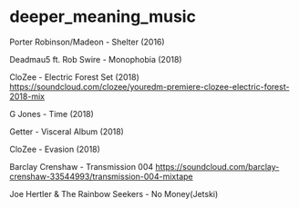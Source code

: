 # deeper_meaning_music

Porter Robinson/Madeon - Shelter (2016)

Deadmau5 ft. Rob Swire - Monophobia (2018)

CloZee - Electric Forest Set (2018) https://soundcloud.com/clozee/youredm-premiere-clozee-electric-forest-2018-mix

G Jones - Time (2018)

Getter - Visceral Album (2018)

CloZee - Evasion (2018)

Barclay Crenshaw - Transmission 004 https://soundcloud.com/barclay-crenshaw-33544993/transmission-004-mixtape

Joe Hertler & The Rainbow Seekers - No Money(Jetski)

